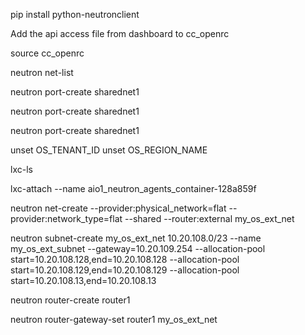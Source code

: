 pip install python-neutronclient

Add the api access file from dashboard to cc_openrc

source cc_openrc

neutron net-list

neutron port-create sharednet1

neutron port-create sharednet1

neutron port-create sharednet1

unset OS_TENANT_ID
unset OS_REGION_NAME

lxc-ls



lxc-attach --name aio1_neutron_agents_container-128a859f

neutron net-create --provider:physical_network=flat --provider:network_type=flat --shared --router:external my_os_ext_net

neutron subnet-create my_os_ext_net 10.20.108.0/23 --name my_os_ext_subnet --gateway=10.20.109.254 --allocation-pool start=10.20.108.128,end=10.20.108.128 --allocation-pool start=10.20.108.129,end=10.20.108.129 --allocation-pool start=10.20.108.13,end=10.20.108.13


neutron router-create router1

neutron router-gateway-set router1 my_os_ext_net





